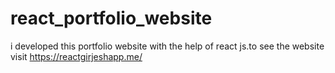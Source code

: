 # react_portfolio_website
i developed this portfolio website with the help of react js.to see the website visit https://reactgirjeshapp.me/
